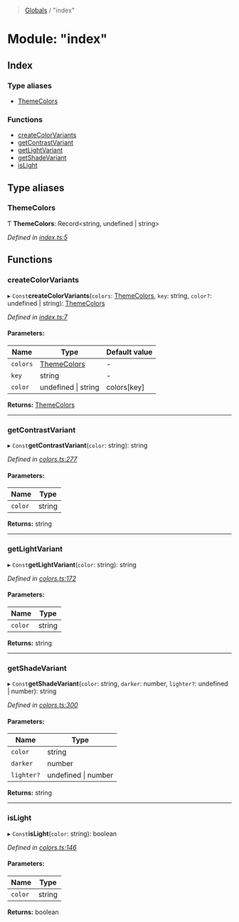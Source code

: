 > [Globals](../README.md) / "index"

# Module: "index"

## Index

### Type aliases

* [ThemeColors](_index_.md#themecolors)

### Functions

* [createColorVariants](_index_.md#createcolorvariants)
* [getContrastVariant](_index_.md#getcontrastvariant)
* [getLightVariant](_index_.md#getlightvariant)
* [getShadeVariant](_index_.md#getshadevariant)
* [isLight](_index_.md#islight)

## Type aliases

### ThemeColors

Ƭ  **ThemeColors**: Record\<string, undefined \| string>

*Defined in [index.ts:5](https://github.com/kenoxa/beamwind/blob/main/packages/colors/src/index.ts#L5)*

## Functions

### createColorVariants

▸ `Const`**createColorVariants**(`colors`: [ThemeColors](_index_.md#themecolors), `key`: string, `color?`: undefined \| string): [ThemeColors](_index_.md#themecolors)

*Defined in [index.ts:7](https://github.com/kenoxa/beamwind/blob/main/packages/colors/src/index.ts#L7)*

#### Parameters:

Name | Type | Default value |
------ | ------ | ------ |
`colors` | [ThemeColors](_index_.md#themecolors) | - |
`key` | string | - |
`color` | undefined \| string | colors[key] |

**Returns:** [ThemeColors](_index_.md#themecolors)

___

### getContrastVariant

▸ `Const`**getContrastVariant**(`color`: string): string

*Defined in [colors.ts:277](https://github.com/kenoxa/beamwind/blob/main/packages/colors/src/colors.ts#L277)*

#### Parameters:

Name | Type |
------ | ------ |
`color` | string |

**Returns:** string

___

### getLightVariant

▸ `Const`**getLightVariant**(`color`: string): string

*Defined in [colors.ts:172](https://github.com/kenoxa/beamwind/blob/main/packages/colors/src/colors.ts#L172)*

#### Parameters:

Name | Type |
------ | ------ |
`color` | string |

**Returns:** string

___

### getShadeVariant

▸ `Const`**getShadeVariant**(`color`: string, `darker`: number, `lighter?`: undefined \| number): string

*Defined in [colors.ts:300](https://github.com/kenoxa/beamwind/blob/main/packages/colors/src/colors.ts#L300)*

#### Parameters:

Name | Type |
------ | ------ |
`color` | string |
`darker` | number |
`lighter?` | undefined \| number |

**Returns:** string

___

### isLight

▸ `Const`**isLight**(`color`: string): boolean

*Defined in [colors.ts:146](https://github.com/kenoxa/beamwind/blob/main/packages/colors/src/colors.ts#L146)*

#### Parameters:

Name | Type |
------ | ------ |
`color` | string |

**Returns:** boolean
